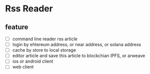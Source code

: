 # Rss Reader


## feature

- [ ] command line reader rss article
- [ ] login by ehtereum address, or near address, or solana address
- [ ] cache by store to local storage
- [ ] editor article and save this article to blockchian IPFS, or arweave
- [ ] ios or android client
- [ ] web client
